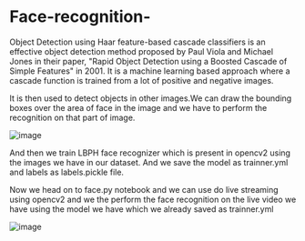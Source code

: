 # Face-recognition-

Object Detection using Haar feature-based cascade classifiers is an effective object detection method proposed by Paul Viola and Michael Jones in their paper, "Rapid Object Detection using a Boosted Cascade of Simple Features" in 2001. It is a machine learning based approach where a cascade function is trained from a lot of positive and negative images. 

It is then used to detect objects in other images.We can draw the bounding boxes over the area of face in the image and we have to perform the recognition on that part of image.
 
![image](https://user-images.githubusercontent.com/44171241/54035794-22923e00-41e0-11e9-82ad-2bbfd962a4d3.png)


And then we train LBPH face recognizer which is present in opencv2 using the images we have in our dataset.
And we save the model as trainner.yml and labels as labels.pickle file. 

Now we head on to face.py notebook and we can use do live streaming using opencv2 and we the perform the face recognition on the live video we have using the model we have which we already saved as trainner.yml


![image](https://user-images.githubusercontent.com/44171241/54035571-b0215e00-41df-11e9-9d3e-0023a2e22602.png)
